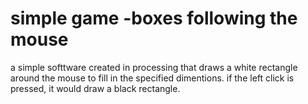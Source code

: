 # simple game -boxes following the mouse
 a simple softtware created in processing that draws a white rectangle around the mouse to fill in the specified dimentions. if the left click is pressed, it would draw a black rectangle.
